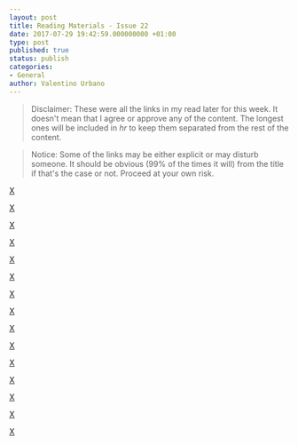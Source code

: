 ```yaml
---
layout: post
title: Reading Materials - Issue 22
date: 2017-07-29 19:42:59.000000000 +01:00
type: post
published: true
status: publish
categories:
- General
author: Valentino Urbano 
---
```


>Disclaimer: These were all the links in my read later for this week. It doesn't mean that I agree or approve any of the content. The longest ones will be included in <em>hr</em> to keep them separated from the rest of the content.

>Notice: Some of the links may be either explicit or may disturb someone. It should be obvious (99% of the times it will) from the title if that's the case or not. Proceed at your own risk.


[X](http://www.vox.com/2016/2/10/10956978/donald-trump-terrifying)

[X](http://www.theatlantic.com/technology/archive/2016/02/the-research-pirates-of-the-dark-web/461829/)

[X](http://ericasadun.com/2016/02/09/the-trouble-with-argument-labels-some-thoughts/)

[X](https://lists.swift.org/pipermail/swift-evolution/Week-of-Mon-20160208/009451.html)

[X](https://msdn.microsoft.com/en-au/library/windows/desktop/aa365247(v=vs.85).aspx)

[X](http://bit.ly/1PzttYP)

[X](http://www.mikeperham.com/2016/02/09/kill-your-dependencies/)

[X](http://www.theverge.com/2016/2/10/10938420/medium-release-notes-drinking)

[X](https://hbr.org/2016/02/how-to-read-a-book-a-week)

[X](https://hbr.org/2016/02/how-to-read-a-book-a-week)

[X](http://martinfowler.com/bliki/BeckDesignRules.html)

[X](http://blog.unburntwitch.com/post/139084743809/why-i-dropped-the-harassment-charges-the-man-who)

[X](http://etolstoy.com/2016/02/10/generamba/)

[X](https://lists.swift.org/pipermail/swift-evolution/Week-of-Mon-20160208/009422.html)

[X](http://www.vox.com/2016/2/10/10956978/donald-trump-terrifying)